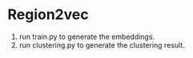# Region2vec

1. run train.py to generate the embeddings.
2. run clustering.py to generate the clustering result.
